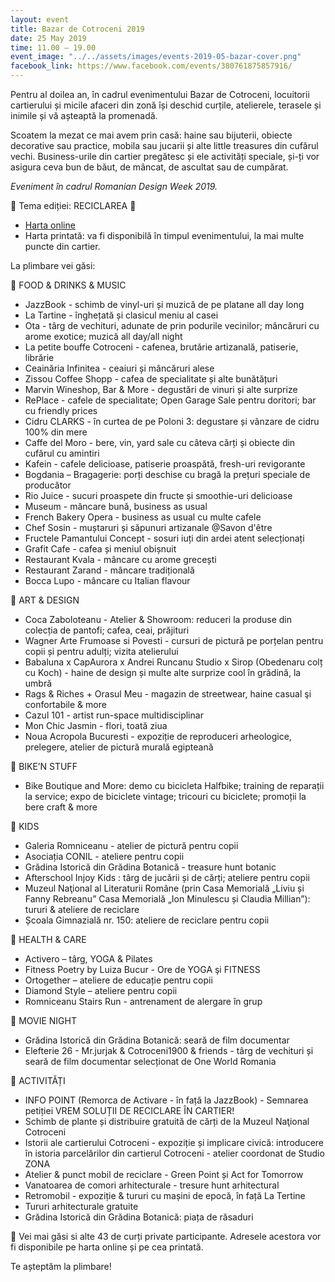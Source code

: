 ```yaml
---
layout: event
title: Bazar de Cotroceni 2019
date: 25 May 2019
time: 11.00 – 19.00
event_image: "../../assets/images/events-2019-05-bazar-cover.png"
facebook_link: https://www.facebook.com/events/380761875857916/
---
```


Pentru al doilea an, în cadrul evenimentului Bazar de Cotroceni, locuitorii cartierului și micile afaceri din zonă își deschid curțile, atelierele, terasele și inimile și vă așteaptă la promenadă.

Scoatem la mezat ce mai avem prin casă: haine sau bijuterii, obiecte decorative sau practice, mobila sau jucarii și alte little treasures din cufărul vechi.
Business-urile din cartier pregătesc și ele activități speciale, și-ți vor asigura ceva bun de băut, de mâncat, de ascultat sau de cumpărat.

*Eveniment în cadrul Romanian Design Week 2019.*

🔸 Tema ediției: RECICLAREA 🔸

- [Harta online](http://bit.ly/2HDhjml)
- Harta printată: va fi disponibilă în timpul evenimentului, la mai multe puncte din cartier.

La plimbare vei găsi:

🔸 FOOD & DRINKS & MUSIC

- JazzBook - schimb de vinyl-uri și muzică de pe platane all day long
- La Tartine - înghețată și clasicul meniu al casei
- Ota - târg de vechituri, adunate de prin podurile vecinilor; mâncăruri cu arome exotice; muzică all day/all night
- La petite bouffe Cotroceni -  cafenea, brutărie artizanală, patiserie, librărie
- Ceainăria Infinitea - ceaiuri și mâncăruri alese
- Zissou Coffee Shopp - cafea de specialitate și alte bunătățuri
- Marvin Wineshop, Bar & More - degustări de vinuri și alte surprize
- RePlace - cafele de specialitate; Open Garage Sale pentru doritori; bar cu friendly prices
- Cidru CLARKS - în curtea de pe Poloni 3: degustare și vânzare de cidru 100% din mere
- Caffe del Moro - bere, vin, yard sale cu câteva cărți și obiecte din cufărul cu amintiri
- Kafein - cafele delicioase, patiserie proaspătă, fresh-uri revigorante
- Bogdania – Bragagerie: porți deschise cu bragă la prețuri speciale de producător
- Rio Juice - sucuri proaspete din fructe și smoothie-uri delicioase
- Museum - mâncare bună, business as usual
- French Bakery Opera - business as usual cu multe cafele
- Chef Sosin - muștaruri și săpunuri artizanale @Savon d'être
- Fructele Pamantului Concept -  sosuri iuți din ardei atent selecționați
- Grafit Cafe -  cafea și meniul obișnuit
- Restaurant Kvala - mâncare cu arome grecești
- Restaurant Zarand - mâncare tradițională
- Bocca Lupo - mâncare cu Italian flavour

🔸 ART & DESIGN

- Coca Zaboloteanu - Atelier & Showroom: reduceri la produse din colecția de pantofi; cafea, ceai, prăjituri
- Wagner Arte Frumoase si Povesti - cursuri de pictură pe porțelan pentru copii și pentru adulți; vizita atelierului
- Babaluna x CapAurora x Andrei Runcanu Studio  x Sirop (Obedenaru colț cu Koch) - haine de design și multe alte surprize cool în grădină, la umbră
- Rags & Riches + Orasul Meu - magazin de streetwear, haine casual şi confortabile & more
- Cazul 101 - artist run-space multidisciplinar
- Mon Chic Jasmin - flori, toată ziua
- Noua Acropola Bucuresti - expoziție de reproduceri arheologice, prelegere, atelier de pictură murală egipteană

🔸 BIKE’N STUFF

- Bike Boutique and More: demo cu bicicleta Halfbike; training de reparații la service; expo de biciclete vintage; tricouri cu biciclete; promoții la bere craft & more

🔸 KIDS

- Galeria Romniceanu - atelier de pictură pentru copii
- Asociația CONIL - ateliere pentru copii
- Grădina Istorică din Grădina Botanică - treasure hunt botanic
- Afterschool Injoy Kids : târg de jucării și de cărți; ateliere pentru copii
- Muzeul Naţional al Literaturii Române (prin Casa Memorială „Liviu și Fanny Rebreanu” Casa Memorială „Ion Minulescu și Claudia Millian”): tururi & ateliere de reciclare
- Școala Gimnazială nr. 150: ateliere de reciclare pentru copii

🔸 HEALTH & CARE

- Activero – târg, YOGA & Pilates
- Fitness Poetry by Luiza Bucur - Ore de YOGA şi FITNESS
- Ortogether – ateliere de educație pentru copii
- Diamond Style – ateliere pentru copii
- Romniceanu Stairs Run - antrenament de alergare în grup

🔸 MOVIE NIGHT  

- Grădina Istorică din Grădina Botanică: seară de film documentar
- Elefterie 26 - Mr.jurjak & Cotroceni1900 & friends - târg de vechituri și seară de film documentar selecționat de One World Romania

🔸 ACTIVITĂȚI

- INFO POINT (Remorca de Activare  - în față la JazzBook) - Semnarea petiției VREM SOLUȚII DE RECICLARE ÎN CARTIER!
- Schimb de plante și distribuire gratuită de cărți de la Muzeul Naţional Cotroceni
- Istorii ale cartierului Cotroceni - expoziție și implicare civică: introducere în istoria parcelărilor din cartierul Cotroceni - atelier coordonat de Studio ZONA
- Atelier & punct mobil de reciclare - Green Point și Act for Tomorrow
- Vanatoarea de comori arhitecturale - tresure hunt arhitectural
- Retromobil - expoziție & tururi cu mașini de epocă, în față La Tertine
- Tururi arhitecturale gratuite
- Grădina Istorică din Grădina Botanică: piața de răsaduri

🔸 Vei mai găsi si alte 43 de curți private participante. Adresele acestora vor fi disponibile pe harta online și pe cea printată.

Te așteptăm la plimbare!
